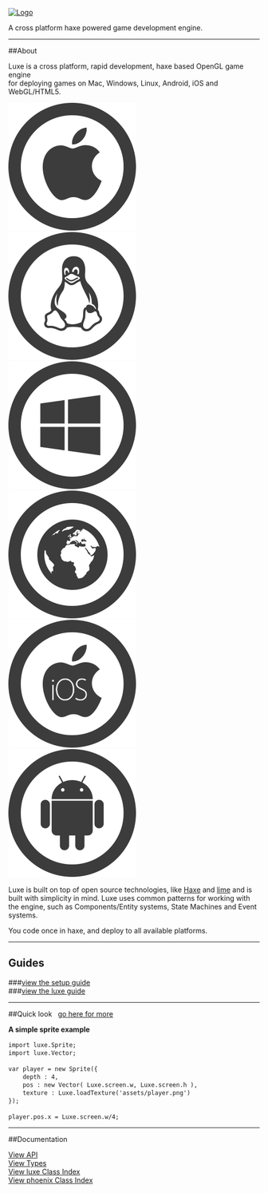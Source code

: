 
[![Logo](http://luxeengine.com/images/logo.png)](./index.html)

A cross platform haxe powered game development engine.

--- 
##About

Luxe is a cross platform, rapid development, haxe based OpenGL game engine    
for deploying games on Mac, Windows, Linux, Android, iOS and WebGL/HTML5.

<img title="Mac" alt="Mac" src="images/mac.png" class="platform-icon-64"/>
<img title="Linux" alt="Linux" src="images/linux.png" class="platform-icon-64"/>
<img title="Windows" alt="Windows" src="images/windows.png" class="platform-icon-64"/>
<img title="WebGL/HTML5" alt="WebGL/HTML5" src="images/web.png" class="platform-icon-64"/>
<img title="iOS" alt="iOS" src="images/ios.png" class="platform-icon-64"/>
<img title="Android" alt="Android" src="images/android.png" class="platform-icon-64"/>

Luxe is built on top of open source technologies, like [Haxe](http://haxe.org) and [lime](http://github.com/openfl/lime) and is built with simplicity in mind.
Luxe uses common patterns for working with the engine, such as Components/Entity systems, State Machines and Event systems. 

You code once in haxe, and deploy to all available platforms.

----
## Guides

###[view the setup guide](setup.html)   
###[view the luxe guide](guide.html)   

----
##Quick look
&nbsp; [go here for more](quick.html)   

**A simple sprite example**

    import luxe.Sprite;
    import luxe.Vector;

    var player = new Sprite({
        depth : 4,
        pos : new Vector( Luxe.screen.w, Luxe.screen.h ),
        texture : Luxe.loadTexture('assets/player.png')
    });

    player.pos.x = Luxe.screen.w/4;

----

##Documentation

<!-- [View Full Index](all.html)     -->

[View API](api.html)   
[View Types](types.html)   
[View luxe Class Index](luxe.Classes.html)   
[View phoenix Class Index](phoenix.Classes.html)   
&nbsp;
&nbsp;

&nbsp;

